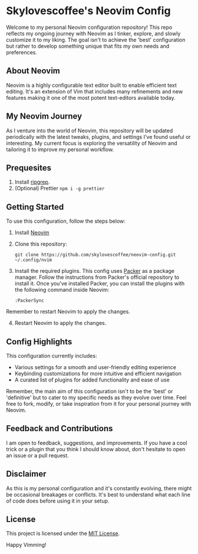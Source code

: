 # Skylovescoffee's Neovim Config

Welcome to my personal Neovim configuration repository! This repo reflects my ongoing journey with Neovim as I tinker, explore, and slowly customize it to my liking. The goal isn't to achieve the 'best' configuration but rather to develop something unique that fits my own needs and preferences.

## About Neovim

Neovim is a highly configurable text editor built to enable efficient text editing. It's an extension of Vim that includes many refinements and new features making it one of the most potent text-editors available today.

## My Neovim Journey

As I venture into the world of Neovim, this repository will be updated periodically with the latest tweaks, plugins, and settings I've found useful or interesting. My current focus is exploring the versatility of Neovim and tailoring it to improve my personal workflow.

## Prequesites
1. Install [ripgrep](https://github.com/BurntSushi/ripgrep).
2. (Optional) Prettier `npm i -g prettier`
   
## Getting Started

To use this configuration, follow the steps below:

1. Install [Neovim](https://github.com/neovim/neovim/wiki/Installing-Neovim)

2. Clone this repository:

   ```
   git clone https://github.com/skylovescoffee/neovim-config.git ~/.config/nvim
   ```
3. Install the required plugins. This config uses [Packer](https://github.com/wbthomason/packer.nvim) as a package manager. Follow the instructions from Packer's official repository to install it. Once you've installed Packer, you can install the plugins with the following command inside Neovim:

   ```
   :PackerSync
   ```

Remember to restart Neovim to apply the changes.

4. Restart Neovim to apply the changes.

## Config Highlights

This configuration currently includes:

- Various settings for a smooth and user-friendly editing experience
- Keybinding customizations for more intuitive and efficient navigation
- A curated list of plugins for added functionality and ease of use

Remember, the main aim of this configuration isn't to be the 'best' or 'definitive' but to cater to my specific needs as they evolve over time. Feel free to fork, modify, or take inspiration from it for your personal journey with Neovim.

## Feedback and Contributions

I am open to feedback, suggestions, and improvements. If you have a cool trick or a plugin that you think I should know about, don't hesitate to open an issue or a pull request. 

## Disclaimer

As this is my personal configuration and it's constantly evolving, there might be occasional breakages or conflicts. It's best to understand what each line of code does before using it in your setup.

## License

This project is licensed under the [MIT License](LICENSE).

Happy Vimming!
